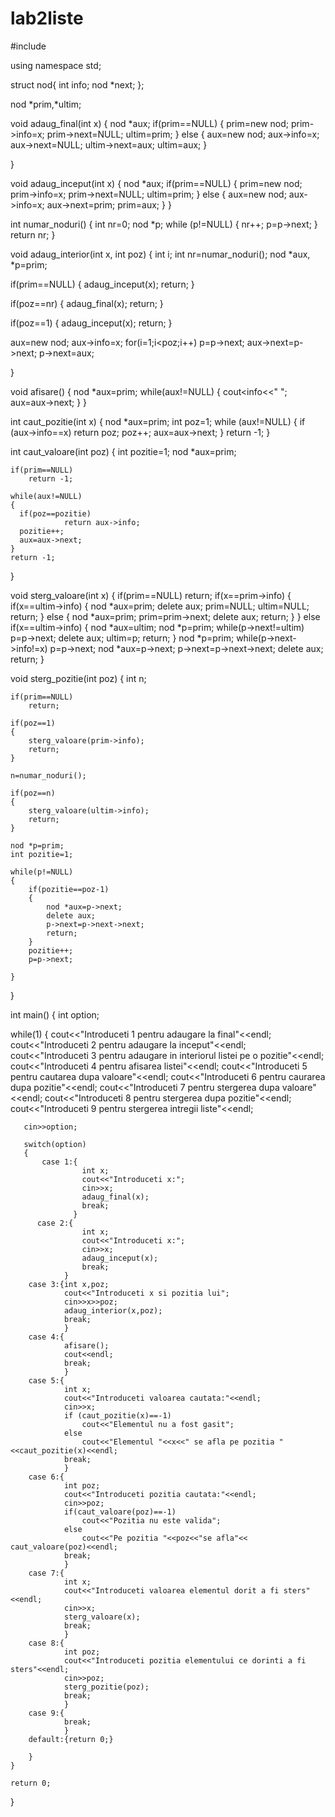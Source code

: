 # lab2liste
#include <iostream>

using namespace std;

struct nod{
    int info;
    nod *next;
};

nod *prim,*ultim;

void adaug_final(int x)
{
    nod *aux;
    if(prim==NULL)
    {
        prim=new nod;
        prim->info=x;
        prim->next=NULL;
        ultim=prim;
    }
    else
    {
        aux=new nod;
        aux->info=x;
        aux->next=NULL;
        ultim->next=aux;
        ultim=aux;
    }

}

void adaug_inceput(int x)
{
    nod *aux;
    if(prim==NULL)
    {
        prim=new nod;
        prim->info=x;
        prim->next=NULL;
        ultim=prim;
    }
    else
    {
       aux=new nod;
       aux->info=x;
       aux->next=prim;
       prim=aux;
    }
}

int numar_noduri()
{
    int nr=0;
    nod *p;
    while (p!=NULL)
    {
        nr++;
        p=p->next;
    }
    return nr;
}


void adaug_interior(int x, int poz)
{
  int i;
  int nr=numar_noduri();
  nod *aux, *p=prim;

  if(prim==NULL)
  {
      adaug_inceput(x);
      return;
  }

  if(poz==nr)
  {
      adaug_final(x);
      return;
  }

  if(poz==1)
  {
      adaug_inceput(x);
      return;
  }

  aux=new nod;
  aux->info=x;
  for(i=1;i<poz;i++)
    p=p->next;
  aux->next=p->next;
  p->next=aux;

}


void afisare()
{
    nod *aux=prim;
    while(aux!=NULL)
    {
        cout<<aux->info<<" ";
        aux=aux->next;
    }
}

int caut_pozitie(int x)
{
    nod *aux=prim;
    int poz=1;
    while (aux!=NULL)
    {
        if (aux->info==x)
            return poz;
        poz++;
        aux=aux->next;
    }
    return -1;
}

int caut_valoare(int poz)
{
    int pozitie=1;
    nod *aux=prim;

    if(prim==NULL)
        return -1;

    while(aux!=NULL)
    {
      if(poz==pozitie)
                return aux->info;
      pozitie++;
      aux=aux->next;
    }
    return -1;
}

void sterg_valoare(int x)
{
    if(prim==NULL)
        return;
    if(x==prim->info)
    {
        if(x==ultim->info)
        {
            nod *aux=prim;
            delete aux;
            prim=NULL;
            ultim=NULL;
            return;
        }
        else
        {
            nod *aux=prim;
            prim=prim->next;
            delete aux;
            return;
        }
    }
    else
        if(x==ultim->info)
        {
            nod *aux=ultim;
            nod *p=prim;
            while(p->next!=ultim)
                p=p->next;
            delete aux;
            ultim=p;
            return;
        }
        nod *p=prim;
        while(p->next->info!=x)
            p=p->next;
        nod *aux=p->next;
        p->next=p->next->next;
        delete aux;
        return;
}

void sterg_pozitie(int poz)
{
    int n;

    if(prim==NULL)
        return;

    if(poz==1)
    {
        sterg_valoare(prim->info);
        return;
    }

    n=numar_noduri();

    if(poz==n)
    {
        sterg_valoare(ultim->info);
        return;
    }

    nod *p=prim;
    int pozitie=1;

    while(p!=NULL)
    {
        if(pozitie==poz-1)
        {
            nod *aux=p->next;
            delete aux;
            p->next=p->next->next;
            return;
        }
        pozitie++;
        p=p->next;

    }
}


int main()
{
   int option;

   while(1)
   {
       cout<<"Introduceti 1 pentru adaugare la final"<<endl;
       cout<<"Introduceti 2 pentru adaugare la inceput"<<endl;
       cout<<"Introduceti 3 pentru adaugare in interiorul listei pe o pozitie"<<endl;
       cout<<"Introduceti 4 pentru afisarea listei"<<endl;
       cout<<"Introduceti 5 pentru cautarea dupa valoare"<<endl;
       cout<<"Introduceti 6 pentru caurarea dupa pozitie"<<endl;
       cout<<"Introduceti 7 pentru stergerea dupa valoare"<<endl;
       cout<<"Introduceti 8 pentru stergerea dupa pozitie"<<endl;
       cout<<"Introduceti 9 pentru stergerea intregii liste"<<endl;

       cin>>option;

       switch(option)
       {
           case 1:{
                    int x;
                    cout<<"Introduceti x:";
                    cin>>x;
                    adaug_final(x);
                    break;
                  }
          case 2:{
                    int x;
                    cout<<"Introduceti x:";
                    cin>>x;
                    adaug_inceput(x);
                    break;
                }
        case 3:{int x,poz;
                cout<<"Introduceti x si pozitia lui";
                cin>>x>>poz;
                adaug_interior(x,poz);
                break;
                }
        case 4:{
                afisare();
                cout<<endl;
                break;
                }
        case 5:{
                int x;
                cout<<"Introduceti valoarea cautata:"<<endl;
                cin>>x;
                if (caut_pozitie(x)==-1)
                    cout<<"Elementul nu a fost gasit";
                else
                    cout<<"Elementul "<<x<<" se afla pe pozitia "<<caut_pozitie(x)<<endl;
                break;
                }
        case 6:{
                int poz;
                cout<<"Introduceti pozitia cautata:"<<endl;
                cin>>poz;
                if(caut_valoare(poz)==-1)
                    cout<<"Pozitia nu este valida";
                else
                    cout<<"Pe pozitia "<<poz<<"se afla"<< caut_valoare(poz)<<endl;
                break;
                }
        case 7:{
                int x;
                cout<<"Introduceti valoarea elementul dorit a fi sters"<<endl;
                cin>>x;
                sterg_valoare(x);
                break;
                }
        case 8:{
                int poz;
                cout<<"Introduceti pozitia elementului ce dorinti a fi sters"<<endl;
                cin>>poz;
                sterg_pozitie(poz);
                break;
                }
        case 9:{
                break;
                }
        default:{return 0;}

        }
    }

    return 0;
}
